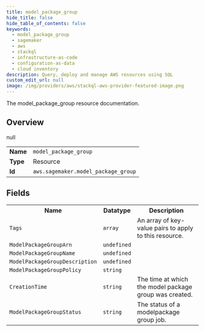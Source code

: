 ```yaml
---
title: model_package_group
hide_title: false
hide_table_of_contents: false
keywords:
  - model_package_group
  - sagemaker
  - aws
  - stackql
  - infrastructure-as-code
  - configuration-as-data
  - cloud inventory
description: Query, deploy and manage AWS resources using SQL
custom_edit_url: null
image: /img/providers/aws/stackql-aws-provider-featured-image.png
---
```

The model_package_group resource documentation.

## Overview
<table><tbody>
<tr><td><b>Name</b></td><td><code>model_package_group</code></td></tr>
<tr><td><b>Type</b></td><td>Resource</td></tr>
null
<tr><td><b>Id</b></td><td><code>aws.sagemaker.model_package_group</code></td></tr>
</tbody></table>

## Fields
<table><tbody>
<tr><th>Name</th><th>Datatype</th><th>Description</th></tr>
<tr><td><code>Tags</code></td><td><code>array</code></td><td>An array of key-value pairs to apply to this resource.</td></tr><tr><td><code>ModelPackageGroupArn</code></td><td><code>undefined</code></td><td></td></tr><tr><td><code>ModelPackageGroupName</code></td><td><code>undefined</code></td><td></td></tr><tr><td><code>ModelPackageGroupDescription</code></td><td><code>undefined</code></td><td></td></tr><tr><td><code>ModelPackageGroupPolicy</code></td><td><code>string</code></td><td></td></tr><tr><td><code>CreationTime</code></td><td><code>string</code></td><td>The time at which the model package group was created.</td></tr><tr><td><code>ModelPackageGroupStatus</code></td><td><code>string</code></td><td>The status of a modelpackage group job.</td></tr>
</tbody></table>